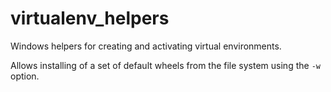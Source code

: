 # virtualenv_helpers

Windows helpers for creating and activating virtual environments.

Allows installing of a set of default wheels from the file system using the `-w` option.

